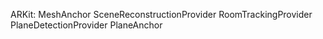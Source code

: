 
ARKit:
MeshAnchor
SceneReconstructionProvider
RoomTrackingProvider
PlaneDetectionProvider
PlaneAnchor
